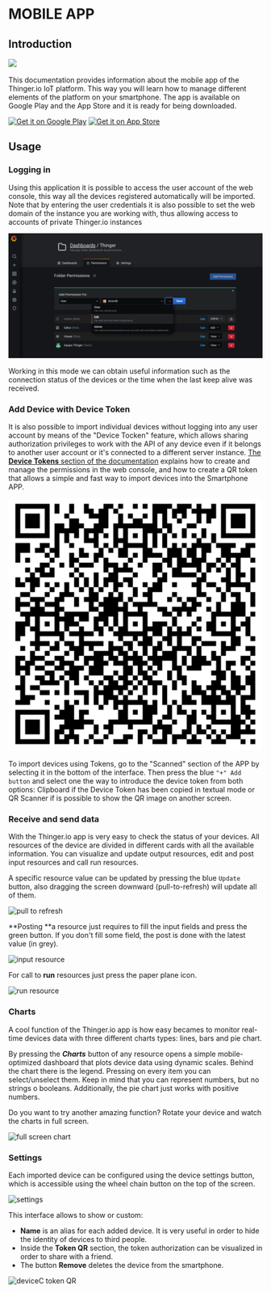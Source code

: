 # MOBILE APP

## Introduction

![](../.gitbook/assets/mobile.jpg)

This documentation provides information about the mobile app of the Thinger.io IoT platform. This way you will learn how to manage different elements of the platform on your smartphone. The app is available on Google Play and the App Store and it is ready for being downloaded.

&#x20;[![Get it on Google Play](../.gitbook/assets/google-play-badge.png)](https://play.google.com/store/apps/details?id=io.thinger.app) [![Get it on App Store](../.gitbook/assets/download-on-the-app-store.png)](https://itunes.apple.com/us/app/thinger-io/id1359235289)

## Usage

### Logging in&#x20;

Using this application it is possible to access the user account of the web console, this way all the devices registered automatically will be imported. Note that by entering the user credentials it is also possible to set the web domain of the instance you are working with, thus allowing access to accounts of private Thinger.io instances

![](<../.gitbook/assets/image (365).png>)

Working in this mode we can obtain useful information such as the connection status of the devices or the time when the last keep alive was received.

### Add Device with Device Token

It is also possible to import individual devices without logging into any user account by means of the "Device Tocken" feature, which allows sharing authorization privileges to work with the API of any device even if it belongs to another user account or it's connected to a different server instance. [The **Device Tokens** section of the documentation](https://docs.thinger.io/features/devices-administration#device-tokens) explains how to create and manage the permissions in the web console, and how to create a QR token that allows a simple and fast way to import devices into the Smartphone APP.&#x20;

![deviceC token QR](../.gitbook/assets/devicec.png)

To import devices using Tokens, go to the "Scanned" section of the APP by selecting it in the bottom of the interface. Then press the blue  `"+" Add button` and select one the way to introduce the device token from both options: Clipboard if the Device Token has been copied in textual mode or QR Scanner if is possible to show the QR image on another screen. &#x20;

### Receive and send data

With the Thinger.io app is very easy to check the status of your devices. All resources of the device are divided in different cards with all the available information. You can visualize and update output resources, edit and post input resources and call run resources.

A specific resource value can be updated by pressing the blue `Update` button, also dragging the screen downward (pull-to-refresh) will update all of them.

![pull to refresh](../.gitbook/assets/refresh.jpg)

**Posting **a resource just requires to fill the input fields and press the green button. If you don't fill some field, the post is done with the latest value (in grey).

![input resource](../.gitbook/assets/input.jpg)

For call to **run** resources just press the paper plane icon.

![run resource](../.gitbook/assets/run.jpg)

### Charts

A cool function of the Thinger.io app is how easy becames to monitor real-time devices data with three different charts types: lines, bars and pie chart.

By pressing the _**Charts**_ button of any resource opens a simple mobile-optimized dashboard that plots device data using dynamic scales. Behind the chart there is the legend. Pressing on every item you can select/unselect them. Keep in mind that you can represent numbers, but no strings o booleans. Additionally, the pie chart just works with positive numbers.

Do you want to try another amazing function? Rotate your device and watch the charts in full screen.

![full screen chart](../.gitbook/assets/full\_screen.jpg)

### Settings

Each imported device can be configured using the device settings button, which is accessible using the wheel chain button on the top of the screen.

&#x20;&#x20;

![settings](../.gitbook/assets/settings.jpeg)

This interface allows to show or custom:

* **Name** is an alias for each added device. It is very useful in order to hide the identity of devices to third people.&#x20;
* Inside the **Token QR** section, the token authorization can be visualized in order to share with a friend.
* The button **Remove** deletes the device from the smartphone.

![deviceC token QR](../.gitbook/assets/token.jpeg)
